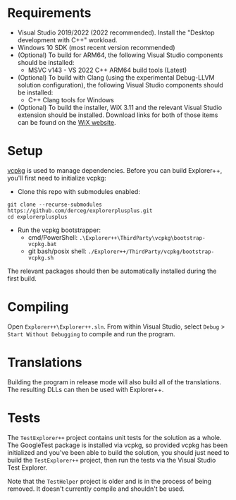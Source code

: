 # Requirements

- Visual Studio 2019/2022 (2022 recommended). Install the "Desktop development with C++" workload.
- Windows 10 SDK (most recent version recommended)
- (Optional) To build for ARM64, the following Visual Studio components should be installed:
    - MSVC v143 - VS 2022 C++ ARM64 build tools (Latest)
- (Optional) To build with Clang (using the experimental Debug-LLVM solution configuration), the following Visual Studio components should be installed:
    - C++ Clang tools for Windows
- (Optional) To build the installer, WiX 3.11 and the relevant Visual Studio extension should be installed. Download links for both of those items can be found on the [WiX website](https://wixtoolset.org/docs/wix3/).

# Setup

[vcpkg](https://vcpkg.io/) is used to manage dependencies. Before you can build Explorer++, you'll first need to initialize vcpkg:

- Clone this repo with submodules enabled:
```
git clone --recurse-submodules https://github.com/derceg/explorerplusplus.git
cd explorerplusplus
```
- Run the vcpkg bootstrapper:
    - cmd/PowerShell: `.\Explorer++\ThirdParty\vcpkg\bootstrap-vcpkg.bat`
    - git bash/posix shell: `./Explorer++/ThirdParty/vcpkg/bootstrap-vcpkg.sh`


The relevant packages should then be automatically installed during the first build.

# Compiling

Open `Explorer++\Explorer++.sln`. From within Visual Studio, select `Debug` > `Start Without Debugging` to compile and run the program.

# Translations

Building the program in release mode will also build all of the translations. The resulting DLLs can then be used with Explorer++.

# Tests

The `TestExplorer++` project contains unit tests for the solution as a whole. The GoogleTest package is installed via vcpkg, so provided vcpkg has been initialized and you've been able to build the solution, you should just need to build the `TestExplorer++` project, then run the tests via the Visual Studio Test Explorer.

Note that the `TestHelper` project is older and is in the process of being removed. It doesn't currently compile and shouldn't be used.
